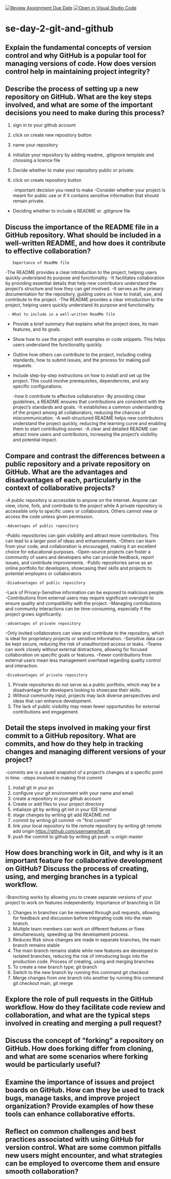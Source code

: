 [![Review Assignment Due Date](https://classroom.github.com/assets/deadline-readme-button-22041afd0340ce965d47ae6ef1cefeee28c7c493a6346c4f15d667ab976d596c.svg)](https://classroom.github.com/a/8wgCKhpZ)
[![Open in Visual Studio Code](https://classroom.github.com/assets/open-in-vscode-2e0aaae1b6195c2367325f4f02e2d04e9abb55f0b24a779b69b11b9e10269abc.svg)](https://classroom.github.com/online_ide?assignment_repo_id=18408521&assignment_repo_type=AssignmentRepo)
# se-day-2-git-and-github
## Explain the fundamental concepts of version control and why GitHub is a popular tool for managing versions of code. How does version control help in maintaining project integrity?



## Describe the process of setting up a new repository on GitHub. What are the key steps involved, and what are some of the important decisions you need to make during this process?
1. sign in to your github account
2. click on create new repository button 
3. name your repository
4. initialize your repository by adding readme, .gitignore template and choosing a licence file
5. Decide whether to make your repository public or private.
6. click on create repository button

   -important decision you need to make
-Consider whether your project is meant for public use or if it contains sensitive information that should remain private.
- Deciding whether to include a README or .gitignore file
   

## Discuss the importance of the README file in a GitHub repository. What should be included in a well-written README, and how does it contribute to effective collaboration?
       Importance of ReadMe file
-The README provides a clear introduction to the project, helping users quickly understand its purpose and functionality.
-It facilitates collaboration by providing essential details that help new contributors understand the project’s structure and how they can get involved.
-It serves as the primary documentation for the repository, guiding users on how to install, use, and contribute to the project.
-The README provides a clear introduction to the project, helping users quickly understand its purpose and functionality.

     - What to include in a well-written ReadMe file
 - Provide a brief summary that explains what the project does, its main features, and its goals.
 - Show how to use the project with examples or code snippets. This helps users understand the functionality quickly.
 - Outline how others can contribute to the project, including coding standards, how to submit issues, and the process for making pull requests.
 - Include step-by-step instructions on how to install and set up the project. This could involve prerequisites, dependencies, and any specific configurations.

    -how it contribute to effective collaboration
-By providing clear guidelines, a README ensures that contributions are consistent with the project’s standards and goals.
-It establishes a common understanding of the project among all collaborators, reducing the chances of miscommunication.
-A well-structured README helps new contributors understand the project quickly, reducing the learning curve and enabling them to start contributing sooner.
-A clear and detailed README can attract more users and contributors, increasing the project’s visibility and potential impact.
## Compare and contrast the differences between a public repository and a private repository on GitHub. What are the advantages and disadvantages of each, particularly in the context of collaborative projects?

-A public repository is accessible to anyone on the internet. Anyone can view, clone, fork, and contribute to the project while A private repository is accessible only to specific users or collaborators. Others cannot view or access the code unless given permission.

    -Advantages of public repository
-Public repositories can gain visibility and attract more contributors. This can lead to a larger pool of ideas and enhancements.
-Others can learn from your code, and collaboration is encouraged, making it an excellent choice for educational purposes.
-Open-source projects can foster a community of users and developers who can provide feedback, report issues, and contribute improvements.
-Public repositories serve as an online portfolio for developers, showcasing their skills and projects to potential employers or collaborators

    -Disadvantages of public repository
-Lack of Privacy-Sensitive information can be exposed to malicious people.
-Contributions from external users may require significant oversight to ensure quality and compatibility with the project.
-Managing contributions and community interactions can be time-consuming, especially if the project grows significantly.

    -advantages of private repository
-Only invited collaborators can view and contribute to the repository, which is ideal for proprietary projects or sensitive information.
-Sensitive data can be kept secure, reducing the risk of unauthorized access or leaks.
-Teams can work closely without external distractions, allowing for focused collaboration on specific goals or features.
-Fewer contributions from external users mean less management overhead regarding quality control and interaction.

    -Disadvantages of private repository
1. Private repositories do not serve as a public portfolio, which may be a disadvantage for developers looking to showcase their skills.
2. Without community input, projects may lack diverse perspectives and ideas that can enhance development.
3. The lack of public visibility may mean fewer opportunities for external contributions and engagement.
   

## Detail the steps involved in making your first commit to a GitHub repository. What are commits, and how do they help in tracking changes and managing different versions of your project?
-commits are is a saved snapshot of a project’s changes at a specific point in time.
    -steps involved in making first commit
1. install git in your pc
2. configure your git environment with your name and email
3. create a repository in your github account
4. Create or add files to your project directory
5. intialiaze git by writing git init in your IDE terminal
6. stage changes by writing git add README.md
7. commit by writing git commit -m "first commit"
8. link your local repository to the remote repository by writing git remote add origin https://github.com/username/let.git
9. push the commit to github by writing git push -u origin master
       
   
## How does branching work in Git, and why is it an important feature for collaborative development on GitHub? Discuss the process of creating, using, and merging branches in a typical workflow.
-Branching works by allowing you to create separate versions of your project to work on features independently.
    Importance of branching in Git
 1. Changes in branches can be reviewed through pull requests, allowing for feedback and discussion before integrating code into the main branch.
 2. Multiple team members can work on different features or fixes simultaneously, speeding up the development process.
 3. Reduces Risk since changes are made in separate branches, the main branch remains stable
 4. The main branch remains stable while new features are developed in isolated branches, reducing the risk of introducing bugs into the production code.
      Process of creating, using and merging branches
1. To create a new branch type; git branch <branch-name>
2. Switch to the new branch by running this command git checkout <branch-name>
3. Merge changes from one branch into another by running this command git checkout main, git merge <branch-name>
## Explore the role of pull requests in the GitHub workflow. How do they facilitate code review and collaboration, and what are the typical steps involved in creating and merging a pull request?

## Discuss the concept of "forking" a repository on GitHub. How does forking differ from cloning, and what are some scenarios where forking would be particularly useful?

## Examine the importance of issues and project boards on GitHub. How can they be used to track bugs, manage tasks, and improve project organization? Provide examples of how these tools can enhance collaborative efforts.

## Reflect on common challenges and best practices associated with using GitHub for version control. What are some common pitfalls new users might encounter, and what strategies can be employed to overcome them and ensure smooth collaboration?
